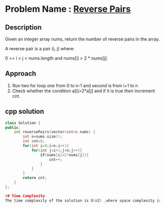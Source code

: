 # Problem Name : [Reverse Pairs](https://leetcode.com/problems/ReversePairs)

## Description
Given an integer array nums, return the number of reverse pairs in the array.

A reverse pair is a pair (i, j) where:

0 <= i < j < nums.length and
nums[i] > 2 * nums[j].

## Approach 
1. Run two for loop one from 0 to n-1 and second is from i+1 to n  
2. Check whether the condition  a[i]>2*a[j] and if it is true then increment cnt.

## cpp solution
```cpp
class Solution {
public:
    int reversePairs(vector<int>& nums) {
        int n=nums.size();
        int cnt=0;
        for(int i=0;i<n;i++){
            for(int j=i+1;j<n;j++){
                if(nums[i]>2*nums[j]){
                    cnt++;
                }
            }
        }
        return cnt;
    }
};

## Time Complexity
The time complexity of the solution is O(n2) ,where space complexity is O(1) 
